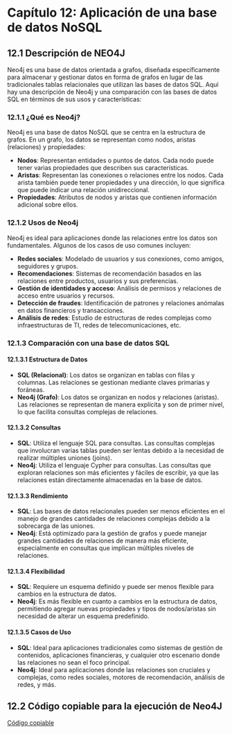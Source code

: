 # Capítulo 12: Aplicación de una base de datos NoSQL

## 12.1 Descripción de NEO4J

Neo4j es una base de datos orientada a grafos, diseñada específicamente para almacenar y gestionar datos en forma de grafos en lugar de las tradicionales tablas relacionales que utilizan las bases de datos SQL. Aquí hay una descripción de Neo4j y una comparación con las bases de datos SQL en términos de sus usos y características:

### 12.1.1 ¿Qué es Neo4j?
Neo4j es una base de datos NoSQL que se centra en la estructura de grafos. En un grafo, los datos se representan como nodos, aristas (relaciones) y propiedades:

- **Nodos**: Representan entidades o puntos de datos. Cada nodo puede tener varias propiedades que describen sus características.
- **Aristas**: Representan las conexiones o relaciones entre los nodos. Cada arista también puede tener propiedades y una dirección, lo que significa que puede indicar una relación unidireccional.
- **Propiedades**: Atributos de nodos y aristas que contienen información adicional sobre ellos.

### 12.1.2 Usos de Neo4j
Neo4j es ideal para aplicaciones donde las relaciones entre los datos son fundamentales. Algunos de los casos de uso comunes incluyen:

- **Redes sociales**: Modelado de usuarios y sus conexiones, como amigos, seguidores y grupos.
- **Recomendaciones**: Sistemas de recomendación basados en las relaciones entre productos, usuarios y sus preferencias.
- **Gestión de identidades y acceso**: Análisis de permisos y relaciones de acceso entre usuarios y recursos.
- **Detección de fraudes**: Identificación de patrones y relaciones anómalas en datos financieros y transacciones.
- **Análisis de redes**: Estudio de estructuras de redes complejas como infraestructuras de TI, redes de telecomunicaciones, etc.

### 12.1.3 Comparación con una base de datos SQL

#### 12.1.3.1 Estructura de Datos
- **SQL (Relacional)**: Los datos se organizan en tablas con filas y columnas. Las relaciones se gestionan mediante claves primarias y foráneas.
- **Neo4j (Grafo)**: Los datos se organizan en nodos y relaciones (aristas). Las relaciones se representan de manera explícita y son de primer nivel, lo que facilita consultas complejas de relaciones.

#### 12.1.3.2 Consultas
- **SQL**: Utiliza el lenguaje SQL para consultas. Las consultas complejas que involucran varias tablas pueden ser lentas debido a la necesidad de realizar múltiples uniones (joins).
- **Neo4j**: Utiliza el lenguaje Cypher para consultas. Las consultas que exploran relaciones son más eficientes y fáciles de escribir, ya que las relaciones están directamente almacenadas en la base de datos.

#### 12.1.3.3 Rendimiento
- **SQL**: Las bases de datos relacionales pueden ser menos eficientes en el manejo de grandes cantidades de relaciones complejas debido a la sobrecarga de las uniones.
- **Neo4j**: Está optimizado para la gestión de grafos y puede manejar grandes cantidades de relaciones de manera más eficiente, especialmente en consultas que implican múltiples niveles de relaciones.

#### 12.1.3.4 Flexibilidad
- **SQL**: Requiere un esquema definido y puede ser menos flexible para cambios en la estructura de datos.
- **Neo4j**: Es más flexible en cuanto a cambios en la estructura de datos, permitiendo agregar nuevas propiedades y tipos de nodos/aristas sin necesidad de alterar un esquema predefinido.

#### 12.1.3.5 Casos de Uso
- **SQL**: Ideal para aplicaciones tradicionales como sistemas de gestión de contenidos, aplicaciones financieras, y cualquier otro escenario donde las relaciones no sean el foco principal.
- **Neo4j**: Ideal para aplicaciones donde las relaciones son cruciales y complejas, como redes sociales, motores de recomendación, análisis de redes, y más.

## 12.2 Código copiable para la ejecución de Neo4J
[Código copiable](CC.md)
